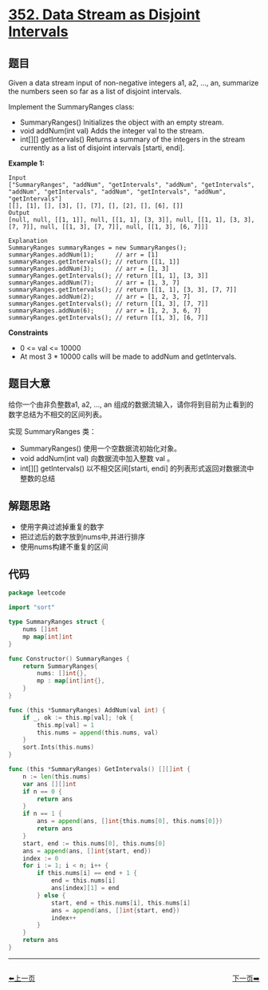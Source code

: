 # [352. Data Stream as Disjoint Intervals](https://leetcode.com/problems/data-stream-as-disjoint-intervals/)


## 题目

Given a data stream input of non-negative integers a1, a2, ..., an, summarize the numbers seen so far as a list of disjoint intervals.

Implement the SummaryRanges class:

   - SummaryRanges() Initializes the object with an empty stream.
   - void addNum(int val) Adds the integer val to the stream. 
   - int[][] getIntervals() Returns a summary of the integers in the stream currently as a list of disjoint intervals [starti, endi].

**Example 1:**

    Input
    ["SummaryRanges", "addNum", "getIntervals", "addNum", "getIntervals", "addNum", "getIntervals", "addNum", "getIntervals", "addNum", "getIntervals"]
    [[], [1], [], [3], [], [7], [], [2], [], [6], []]
    Output
    [null, null, [[1, 1]], null, [[1, 1], [3, 3]], null, [[1, 1], [3, 3], [7, 7]], null, [[1, 3], [7, 7]], null, [[1, 3], [6, 7]]]

    Explanation
    SummaryRanges summaryRanges = new SummaryRanges();
    summaryRanges.addNum(1);      // arr = [1]
    summaryRanges.getIntervals(); // return [[1, 1]]
    summaryRanges.addNum(3);      // arr = [1, 3]
    summaryRanges.getIntervals(); // return [[1, 1], [3, 3]]
    summaryRanges.addNum(7);      // arr = [1, 3, 7]
    summaryRanges.getIntervals(); // return [[1, 1], [3, 3], [7, 7]]
    summaryRanges.addNum(2);      // arr = [1, 2, 3, 7]
    summaryRanges.getIntervals(); // return [[1, 3], [7, 7]]
    summaryRanges.addNum(6);      // arr = [1, 2, 3, 6, 7]
    summaryRanges.getIntervals(); // return [[1, 3], [6, 7]]

**Constraints**

   - 0 <= val <= 10000
   - At most 3 * 10000 calls will be made to addNum and getIntervals.

## 题目大意

给你一个由非负整数a1, a2, ..., an 组成的数据流输入，请你将到目前为止看到的数字总结为不相交的区间列表。

实现 SummaryRanges 类：

   - SummaryRanges() 使用一个空数据流初始化对象。
   - void addNum(int val) 向数据流中加入整数 val 。
   - int[][] getIntervals() 以不相交区间[starti, endi] 的列表形式返回对数据流中整数的总结

## 解题思路

- 使用字典过滤掉重复的数字
- 把过滤后的数字放到nums中,并进行排序 
- 使用nums构建不重复的区间

## 代码

```go
package leetcode

import "sort"

type SummaryRanges struct {
	nums []int
	mp map[int]int
}

func Constructor() SummaryRanges {
	return SummaryRanges{
		nums: []int{},
		mp : map[int]int{},
	}
}

func (this *SummaryRanges) AddNum(val int) {
	if _, ok := this.mp[val]; !ok {
		this.mp[val] = 1
		this.nums = append(this.nums, val)
	}
	sort.Ints(this.nums)
}

func (this *SummaryRanges) GetIntervals() [][]int {
	n := len(this.nums)
	var ans [][]int
	if n == 0 {
		return ans
	}
	if n == 1 {
		ans = append(ans, []int{this.nums[0], this.nums[0]})
		return ans
	}
	start, end := this.nums[0], this.nums[0]
	ans = append(ans, []int{start, end})
	index := 0
	for i := 1; i < n; i++ {
		if this.nums[i] == end + 1 {
			end = this.nums[i]
			ans[index][1] = end
		} else {
			start, end = this.nums[i], this.nums[i]
			ans = append(ans, []int{start, end})
			index++
		}
	}
	return ans
}
```


----------------------------------------------
<div style="display: flex;justify-content: space-between;align-items: center;">
<p><a href="https://books.halfrost.com/leetcode/ChapterFour/0300~0399/0350.Intersection-of-Two-Arrays-II/">⬅️上一页</a></p>
<p><a href="https://books.halfrost.com/leetcode/ChapterFour/0300~0399/0354.Russian-Doll-Envelopes/">下一页➡️</a></p>
</div>
